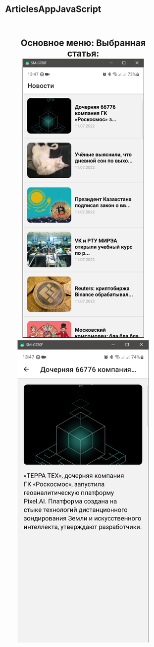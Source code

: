 # ArticlesAppJavaScript


<br/>
<h1 align="center">Основное меню:                      Выбранная статья:
<br/>
<img src="https://github.com/SokolovAndr/ArticlesAppJavaScript/blob/master/MainMenu.PNG" height="900"/>
<img src="https://github.com/SokolovAndr/ArticlesAppJavaScript/blob/master/Article.PNG"/></h1>

